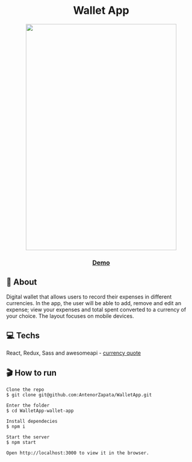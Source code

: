                      
<h1 align="center">Wallet App</h1>

<p align="center">     
<img src="https://github.com/AntenorZapata/WalletApp/blob/wallet-app/src/asserts/wallet.png?raw=true" width="400" height="600"/>
</p>
  
<h3 align="center"> 
<a href="https://reverent-jackson-784b2e.netlify.app/">Demo</a>
</h3>

## :speech_balloon: About
 Digital wallet that allows users to record their expenses in different currencies. In the app, the user will be able to add, remove and edit an expense; view your expenses and total spent converted to a currency of your choice. The layout focuses on mobile devices.


## :computer: Techs

React, Redux, Sass and awesomeapi - [currency quote](https://economia.awesomeapi.com.br/json/all)

## :clapper: How to run

    Clone the repo
    $ git clone git@github.com:AntenorZapata/WalletApp.git

    Enter the folder 
    $ cd WalletApp-wallet-app

    Install dependecies
    $ npm i

    Start the server
    $ npm start
    
    Open http://localhost:3000 to view it in the browser.
   
   
